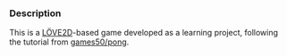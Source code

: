 ### Description
This is a [LÖVE2D](https://github.com/love2d/love)-based game developed as a learning project, following the tutorial from [games50/pong](https://github.com/games50/pong).